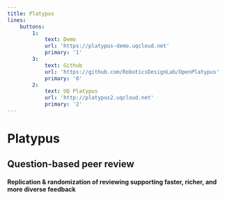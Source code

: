 ```yaml
---
title: Platypus
lines:
    buttons:
        1:
            text: Demo
            url: 'https://platypus-demo.uqcloud.net'
            primary: '1'
        3:
            text: Github
            url: 'https://github.com/RoboticsDesignLab/OpenPlatypus'
            primary: '0'
        2:
            text: UQ Platypus
            url: 'http://platypus2.uqcloud.net'
            primary: '2'
---
```


# Platypus 
## Question-based peer review
#### Replication & randomization of reviewing supporting faster, richer, and more diverse feedback
